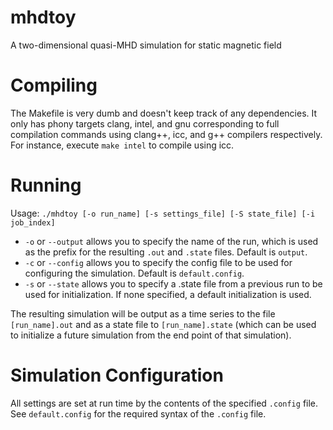 # mhdtoy
A two-dimensional quasi-MHD simulation for static magnetic field

# Compiling
The Makefile is very dumb and doesn't keep track of any dependencies. It only has phony targets clang, intel, and gnu corresponding to full compilation commands using clang++, icc, and g++ compilers respectively. For instance, execute `make intel` to compile using icc.

# Running
Usage: `./mhdtoy [-o run_name] [-s settings_file] [-S state_file] [-i job_index]`
- `-o` or `--output` allows you to specify the name of the run, which is used as the prefix for the resulting `.out` and `.state` files. Default is `output`.
- `-c` or `--config` allows you to specify the config file to be used for configuring the simulation. Default is `default.config`.
- `-s` or `--state` allows you to specify a .state file from a previous run to be used for initialization. If none specified, a default initialization is used.

The resulting simulation will be output as a time series to the file `[run_name].out` and as a state file to `[run_name].state` (which can be used to initialize a future simulation from the end point of that simulation).

# Simulation Configuration
All settings are set at run time by the contents of the specified `.config` file. See `default.config` for the required syntax of the `.config` file.